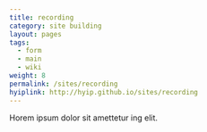 ```yaml
---
title: recording
category: site building
layout: pages
tags:
  - form
  - main
  - wiki
weight: 8
permalink: /sites/recording
hyiplink: http://hyip.github.io/sites/recording
---
```


Horem ipsum dolor sit amettetur ing elit. 
